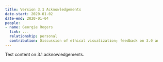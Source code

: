 ```yaml
---
title: Version 3.1 Acknowledgements
date-start: 2020-01-02
date-end: 2020-01-04
people:
- name: Georgie Rogers
  link: ...
  relationship: personal
  contribution: Discussion of ethical visualization; feedback on 3.0 and poster.
---
```


Test content on 3.1 acknowledgements.
